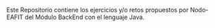 Este Repositorio contiene los ejercicios y/o retos propuestos por Nodo-EAFIT del Módulo BackEnd con el lenguaje Java. 
